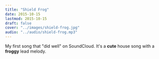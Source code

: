```yaml
---
title: "Shield Frog"
date: 2015-10-15
lastmod: 2015-10-15
draft: false
cover: "../images/shield-frog.jpg"
audio: "../audio/shield-frog.mp3"
---
```


My first song that "did well" on SoundCloud.
It's a **cute** house song with a **froggy** lead melody.

